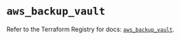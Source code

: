# `aws_backup_vault`

Refer to the Terraform Registry for docs: [`aws_backup_vault`](https://registry.terraform.io/providers/hashicorp/aws/5.34.0/docs/resources/backup_vault).
